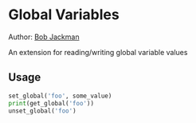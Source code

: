 # Global Variables

Author: [Bob Jackman](https://github.com/kogi)

An extension for reading/writing global variable values

## Usage

```python
set_global('foo', some_value)
print(get_global('foo'))
unset_global('foo')
```
